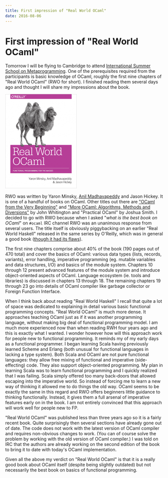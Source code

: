 ```yaml
---
title: First impression of "Real World OCaml"
date: 2016-08-06
---
```


First impression of "Real World OCaml"
======================================

Tomorrow I will be flying to Cambridge to attend [International Summer School on
Metaprogramming](http://www.cl.cam.ac.uk/events/metaprog2016/). One of the
prerequisites required from the participants is basic knowledge of OCaml,
roughly the first nine chapters of "Real World OCaml" (RWO for short). I
finished reading them several days ago and thought I will share my impressions
about the book.

[![rwo](/images/posts/rwo1-228x300.png)](/images/posts/rwo1.png)

RWO was written by Yaron Minsky, [Anil Madhavapeddy](http://anil.recoil.org/)
and Jason Hickey. It is one of a handful of books on OCaml. Other titles out
there are ["OCaml from the Very Beginning"](http://ocaml-book.com/) and ["More
OCaml: Algorithms, Methods and
Diversions"](http://ocaml-book.com/more-ocaml-algorithms-methods-diversions/) by
John Whitington and "Practical OCaml" by Joshua Smith. I decided to go with RWO
because when I asked "_what is the best book on OCaml_" on `#ocaml` IRC channel
RWO was an unanimous response from several users. The title itself is obviously
piggybacking on an earlier "Real World Haskell" released in the same series by
O'Reilly, which was in general a good book ([though it had its
flaws](/posts/2013-01-06-real-world-haskell-impressions-after-initial-chapters.html)).

The first nine chapters comprise about 40% of the book (190 pages out of 470
total) and cover the basics of OCaml: various data types (lists, records,
variants), error handling, imperative programming (eg. mutable variables and
data structures, I/O) and basics of the module system. Chapters 10 through 12
present advanced features of the module system and introduce object-oriented
aspects of OCaml. Language ecosystem (ie. tools and libraries) is discussed in
chapters 13 through 18. The remaining chapters 19 through 23 go into details of
OCaml compiler like garbage collector or Foreign Function Interface.

When I think back about reading "Real World Haskell" I recall that quite a lot
of space was dedicated to explaining in detail various basic functional
programming concepts. "Real World OCaml" is much more dense. It approaches
teaching OCaml just as if it was another programming language, without making
big deal of functional programming model. I am much more experienced now than
when reading RWH four years ago and this is exactly what I wanted. I wonder
however how will this approach work for people new to functional programming. It
reminds my of my early days as a functional programmer. I began learning Scala
having previously learned Scheme and Erlang (both unusual for functional
languages in lacking a type system). Both Scala and OCaml are not pure
functional languages: they allow free mixing of functional and imperative
(side-effecting) code. They also support object-oriented programming. My plan in
learning Scala was to learn functional programming and I quickly realized that I
was failing. Scala simply offered too many back-doors that allowed escaping into
the imperative world. So instead of forcing me to learn a new way of thinking it
allowed me to do things the old way. OCaml seems to be exactly the same in this
regard and RWO offers beginners little guidance to thinking
functionally. Instead, it gives them a full arsenal of imperative features early
on in the book. I am not entirely convinced that this approach will work well
for people new to FP.

"Real World OCaml" was published less than three years ago so it is a fairly
recent book. Quite surprisingly then several sections have already gone out of
date. The code does not work with the latest version of OCaml compiler and
requires non-obvious changes to work. (You can of course solve the problem by
working with the old version of OCaml compiler.) I was told on IRC that the
authors are already working on the second edition of the book to bring it to
date with today's OCaml implementation.

Given all the above my verdict on "Real World OCaml" is that it is a really good
book about OCaml itself (despite being slightly outdated) but not necessarily
the best book on basics of functional programming.

